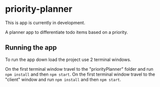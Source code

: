 # priority-planner
This is app is currently in development.

A planner app to differentiate todo items based on a priority.

## Running the app
To run the app down load the project use 2 terminal windows.

On the first terminal window travel to the "priorityPlanner" folder and run `npm install` and then `npm start`.
On the first terminal window travel to the "client" window and run `npm install` and then `npm start`.


